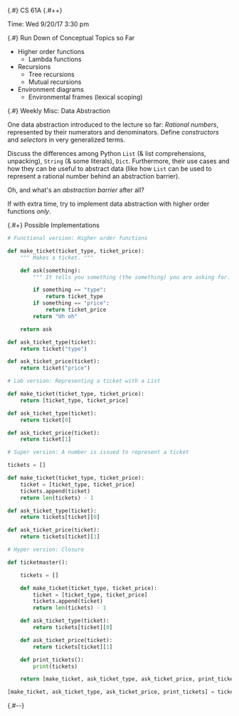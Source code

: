 
{.#} CS 61A
{.#++}

Time: Wed 9/20/17 3:30 pm

{.#} Run Down of Conceptual Topics so Far

- Higher order functions
  - Lambda functions
- Recursions
  - Tree recursions
  - Mutual recursions
- Environment diagrams
  - Environmental frames (lexical scoping)

{.#} Weekly Misc: Data Abstraction

One data abstraction introduced to the lecture so far: *Rational numbers*, represented by their numerators and denominators. Define *constructors* and *selectors* in very generalized terms.

Discuss the differences among Python `List` (& list comprehensions, unpacking), `String` (& some literals), `Dict`. Furthermore, their use cases and how they can be useful to abstract data (like how `List` can be used to represent a rational number behind an abstraction barrier).

Oh, and what's an *abstraction barrier* after all?

If with extra time, try to implement data abstraction with higher order functions *only*.

{.#+} Possible Implementations

```py
# Functional version: Higher order functions

def make_ticket(ticket_type, ticket_price):
    """ Makes a ticket. """

    def ask(something):
        """ It tells you something (the something) you are asking for. """

        if something == "type":
            return ticket_type
        if something == "price":
            return ticket_price
        return "Uh oh"

    return ask

def ask_ticket_type(ticket):
    return ticket("type")

def ask_ticket_price(ticket):
    return ticket("price")
```

```py
# Lab version: Representing a ticket with a List

def make_ticket(ticket_type, ticket_price):
    return [ticket_type, ticket_price]

def ask_ticket_type(ticket):
    return ticket[0]

def ask_ticket_price(ticket):
    return ticket[1]
```

```py
# Super version: A number is issued to represent a ticket

tickets = []

def make_ticket(ticket_type, ticket_price):
    ticket = [ticket_type, ticket_price]
    tickets.append(ticket)
    return len(tickets) - 1

def ask_ticket_type(ticket):
    return tickets[ticket][0]

def ask_ticket_price(ticket):
    return tickets[ticket][1]
```

```py
# Hyper version: Closure

def ticketmaster():

    tickets = []

    def make_ticket(ticket_type, ticket_price):
        ticket = [ticket_type, ticket_price]
        tickets.append(ticket)
        return len(tickets) - 1

    def ask_ticket_type(ticket):
        return tickets[ticket][0]

    def ask_ticket_price(ticket):
        return tickets[ticket][1]

    def print_tickets():
        print(tickets)

    return [make_ticket, ask_ticket_type, ask_ticket_price, print_tickets]

[make_ticket, ask_ticket_type, ask_ticket_price, print_tickets] = ticketmaster()
```

{.#--}
